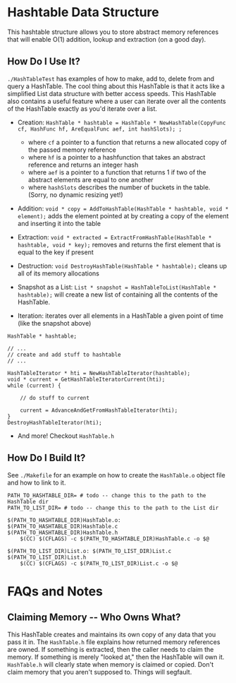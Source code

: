 # Hashtable Data Structure
This hashtable structure allows you to store abstract memory references that will enable O(1) addition, lookup and extraction (on a good day).

## How Do I Use It?
`./HashTableTest` has examples of how to make, add to, delete from and query a HashTable. The cool thing about this HashTable is that it acts like a simplified List data structure with better access speeds. This HashTable also contains a useful feature where a user can iterate over all the contents of the HashTable exactly as you'd iterate over a list.

* Creation: `HashTable * hashtable = HashTable * NewHashTable(CopyFunc cf, HashFunc hf, AreEqualFunc aef, int hashSlots);
;` 
	* where `cf` a pointer to a function that returns a new allocated copy of the passed memory reference
	* where `hf` is a pointer to a hashfunction that takes an abstract reference and returns an integer hash
	* where `aef` is a pointer to a function that returns 1 if two of the abstract elements are equal to one another
	* where `hashSlots` describes the number of buckets in the table. (Sorry, no dynamic resizing yet!)

* Addition: `void * copy = AddToHashTable(HashTable * hashtable, void * element);` adds the element pointed at by creating a copy of the element and inserting it into the table

* Extraction: `void * extracted = ExtractFromHashTable(HashTable * hashtable, void * key);` removes and returns the first element that is equal to the key if present

* Destruction: `void DestroyHashTable(HashTable * hashtable);` cleans up all of its memory allocations

* Snapshot as a List: `List * snapshot = HashTableToList(HashTable * hashtable);` will create a new list of containing all the contents of the HashTable.

* Iteration: iterates over all elements in a HashTable a given point of time (like the snapshot above)
```
HashTable * hashtable; 

// ...
// create and add stuff to hashtable
// ...

HashTableIterator * hti = NewHashTableIterator(hashtable);
void * current = GetHashTableIteratorCurrent(hti);
while (current) {
	
	// do stuff to current

	current = AdvanceAndGetFromHashTableIterator(hti);
}
DestroyHashTableIterator(hti);
```
* And more! Checkout `HashTable.h`

## How Do I Build It?
See `./Makefile` for an example on how to create the `HashTable.o` object file and how to link to it.

```
PATH_TO_HASHTABLE_DIR= # todo -- change this to the path to the HashTable dir
PATH_TO_LIST_DIR= # todo -- change this to the path to the List dir

$(PATH_TO_HASHTABLE_DIR)HashTable.o: $(PATH_TO_HASHTABLE_DIR)HashTable.c $(PATH_TO_HASHTABLE_DIR)HashTable.h
	$(CC) $(CFLAGS) -c $(PATH_TO_HASHTABLE_DIR)HashTable.c -o $@

$(PATH_TO_LIST_DIR)List.o: $(PATH_TO_LIST_DIR)List.c $(PATH_TO_LIST_DIR)List.h
	$(CC) $(CFLAGS) -c $(PATH_TO_LIST_DIR)List.c -o $@
```

# FAQs and Notes

## Claiming Memory -- Who Owns What?
This HashTable creates and maintains its own copy of any data that you pass it in. The `HashTable.h` file explains how returned memory references are owned. If something is extracted, then the caller needs to claim the memory. If something is merely "looked at," then the HashTable will own it. `HashTable.h` will clearly state when memory is claimed or copied. Don't claim memory that you aren't supposed to. Things will segfault.